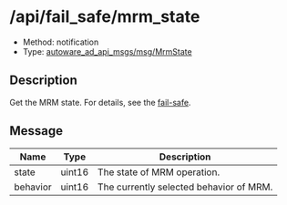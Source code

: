# /api/fail_safe/mrm_state

- Method: notification
- Type: [autoware_ad_api_msgs/msg/MrmState](../../../types/autoware_ad_api_msgs/msg/mrm_state.md)

## Description

Get the MRM state. For details, see the [fail-safe](./index.md).

## Message

| Name     | Type   | Description                             |
| -------- | ------ | --------------------------------------- |
| state    | uint16 | The state of MRM operation.             |
| behavior | uint16 | The currently selected behavior of MRM. |
